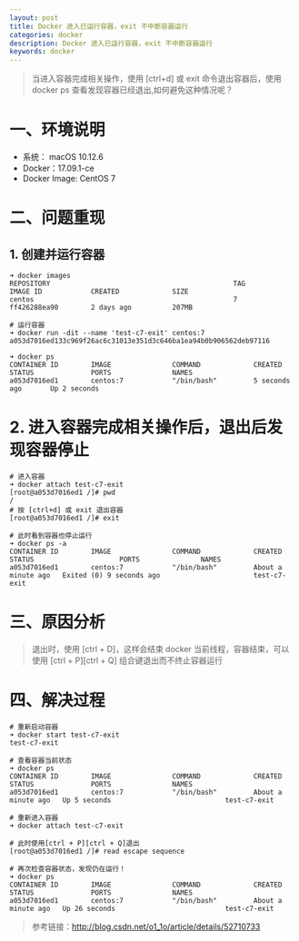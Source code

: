 ```yaml
---
layout: post
title: Docker 进入已运行容器，exit 不中断容器运行
categories: docker
description: Docker 进入已运行容器，exit 不中断容器运行
keywords: docker
---
```


> 当进入容器完成相关操作，使用 [ctrl+d] 或 exit 命令退出容器后，使用 docker ps 查看发现容器已经退出,如何避免这种情况呢？

# 一、环境说明

- 系统： macOS 10.12.6
- Docker：17.09.1-ce
- Docker Image: CentOS 7

# 二、问题重现

## 1. 创建并运行容器

```shell
➜ docker images
REPOSITORY                                             TAG                 IMAGE ID            CREATED             SIZE
centos                                                 7                   ff426288ea90        2 days ago          207MB

# 运行容器
➜ docker run -dit --name 'test-c7-exit' centos:7
a053d7016ed133c969f26ac6c31013e351d3c646ba1ea94b0b906562deb97116

➜ docker ps
CONTAINER ID        IMAGE               COMMAND             CREATED             STATUS              PORTS               NAMES
a053d7016ed1        centos:7            "/bin/bash"         5 seconds ago       Up 2 seconds
```

# 2. 进入容器完成相关操作后，退出后发现容器停止

```shell
# 进入容器
➜ docker attach test-c7-exit
[root@a053d7016ed1 /]# pwd
/
# 按 [ctrl+d] 或 exit 退出容器
[root@a053d7016ed1 /]# exit

# 此时看到容器也停止运行
➜ docker ps -a
CONTAINER ID        IMAGE               COMMAND             CREATED              STATUS                     PORTS               NAMES
a053d7016ed1        centos:7            "/bin/bash"         About a minute ago   Exited (0) 9 seconds ago                       test-c7-exit
```

# 三、原因分析

> 退出时，使用 [ctrl + D]，这样会结束 docker 当前线程，容器结束，可以使用 [ctrl + P][ctrl + Q] 组合键退出而不终止容器运行

# 四、解决过程

```shell
# 重新启动容器
➜ docker start test-c7-exit
test-c7-exit

# 查看容器当前状态
➜ docker ps
CONTAINER ID        IMAGE               COMMAND             CREATED              STATUS              PORTS               NAMES
a053d7016ed1        centos:7            "/bin/bash"         About a minute ago   Up 5 seconds                            test-c7-exit

# 重新进入容器
➜ docker attach test-c7-exit

# 此时使用[ctrl + P][ctrl + Q]退出
[root@a053d7016ed1 /]# read escape sequence

# 再次检查容器状态，发现仍在运行！
➜ docker ps
CONTAINER ID        IMAGE               COMMAND             CREATED              STATUS              PORTS               NAMES
a053d7016ed1        centos:7            "/bin/bash"         About a minute ago   Up 26 seconds                           test-c7-exit

```

> 参考链接：<http://blog.csdn.net/o1_1o/article/details/52710733>